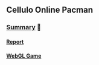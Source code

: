 
## Cellulo Online Pacman


### [Summary](https://github.com/chili-epfl/cellulo-online-pacman/blob/master/Summary_Michael-Roust_Unity-based%20Multi-User%20GameImplementation%20forCellulo-Rehabilitation.pdf) 👀


#### [Report](https://github.com/chili-epfl/cellulo-online-pacman/blob/master/Report_Michael-Roust_Unity-based%20Multi-User%20GameImplementation%20forCellulo-Rehabilitation.pdf)

#### [WebGL Game](https://chili-epfl.github.io/cellulo-online-pacman/)



